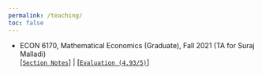 ```yaml
---
permalink: /teaching/
toc: false
---
```


- ECON 6170, Mathematical Economics (Graduate), Fall 2021 (TA for Suraj Malladi)\
  [[`Section Notes`](_pages/teaching-notes/ECON6170-TA)] | [[`Evaluation (4.93/5)`](_pages/teaching-notes/ECON6170-TA/CourseEval-Fall_2021-ECON_6170-DIS_201_YiqiLiu.pdf)]
